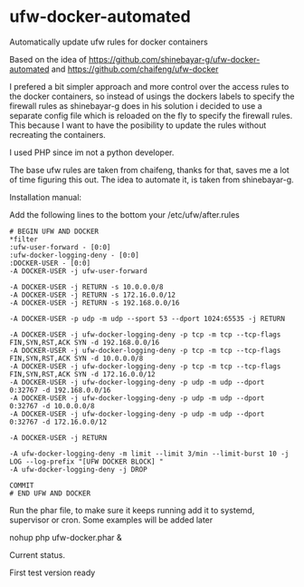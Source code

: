 # ufw-docker-automated
Automatically update ufw rules for docker containers


Based on the idea of https://github.com/shinebayar-g/ufw-docker-automated and https://github.com/chaifeng/ufw-docker

I prefered a bit simpler approach and more control over the access rules to the docker containers, so instead of usings the dockers labels to specify the firewall rules as shinebayar-g does in his solution i decided to use a separate config file which is reloaded on the fly to specify the firewall rules. This because I want to have the posibility to update the rules without recreating the containers.

I used PHP since im not a python developer.

The base ufw rules are taken from chaifeng, thanks for that, saves me a lot of time figuring this out. The idea to automate it, is taken from shinebayar-g.

Installation manual:

Add the following lines to the bottom your /etc/ufw/after.rules 

```
# BEGIN UFW AND DOCKER
*filter
:ufw-user-forward - [0:0]
:ufw-docker-logging-deny - [0:0]
:DOCKER-USER - [0:0]
-A DOCKER-USER -j ufw-user-forward

-A DOCKER-USER -j RETURN -s 10.0.0.0/8
-A DOCKER-USER -j RETURN -s 172.16.0.0/12
-A DOCKER-USER -j RETURN -s 192.168.0.0/16

-A DOCKER-USER -p udp -m udp --sport 53 --dport 1024:65535 -j RETURN

-A DOCKER-USER -j ufw-docker-logging-deny -p tcp -m tcp --tcp-flags FIN,SYN,RST,ACK SYN -d 192.168.0.0/16
-A DOCKER-USER -j ufw-docker-logging-deny -p tcp -m tcp --tcp-flags FIN,SYN,RST,ACK SYN -d 10.0.0.0/8
-A DOCKER-USER -j ufw-docker-logging-deny -p tcp -m tcp --tcp-flags FIN,SYN,RST,ACK SYN -d 172.16.0.0/12
-A DOCKER-USER -j ufw-docker-logging-deny -p udp -m udp --dport 0:32767 -d 192.168.0.0/16
-A DOCKER-USER -j ufw-docker-logging-deny -p udp -m udp --dport 0:32767 -d 10.0.0.0/8
-A DOCKER-USER -j ufw-docker-logging-deny -p udp -m udp --dport 0:32767 -d 172.16.0.0/12

-A DOCKER-USER -j RETURN

-A ufw-docker-logging-deny -m limit --limit 3/min --limit-burst 10 -j LOG --log-prefix "[UFW DOCKER BLOCK] "
-A ufw-docker-logging-deny -j DROP

COMMIT
# END UFW AND DOCKER
```

Run the phar file, to make sure it keeps running add it to systemd, supervisor or cron. Some examples will be added later

nohup php ufw-docker.phar &


Current status.

First test version ready
